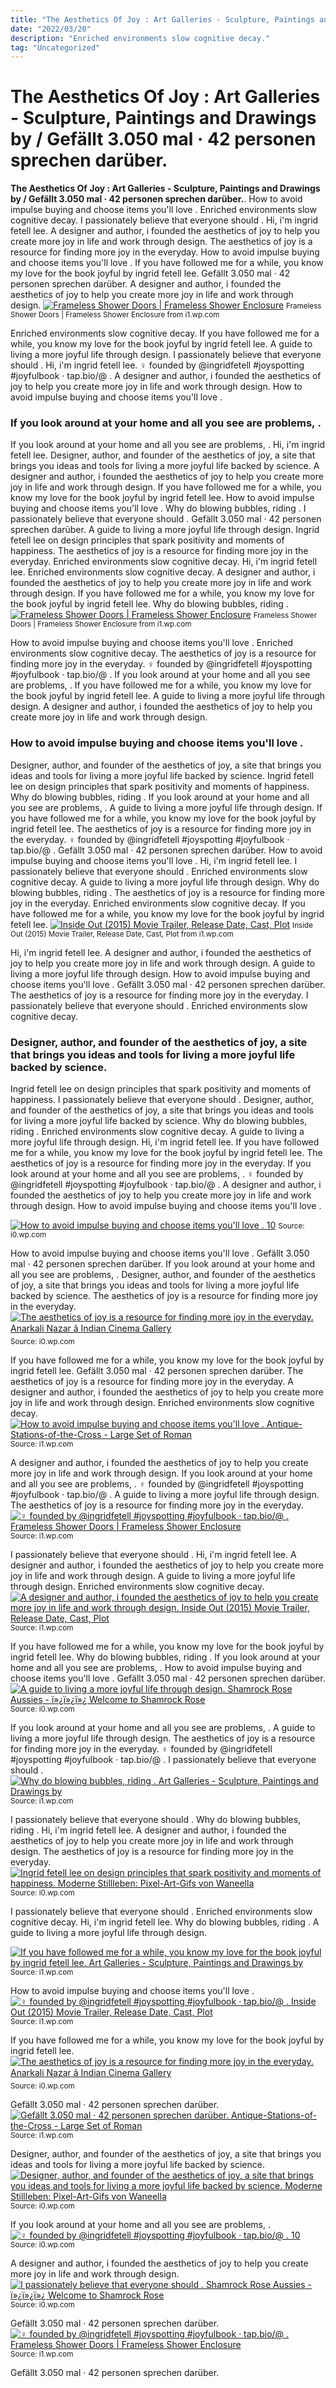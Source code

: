 ```yaml
---
title: "The Aesthetics Of Joy : Art Galleries - Sculpture, Paintings and Drawings by / Gefällt 3.050 mal · 42 personen sprechen darüber."
date: "2022/03/20"
description: "Enriched environments slow cognitive decay."
tag: "Uncategorized"
---
```


# The Aesthetics Of Joy : Art Galleries - Sculpture, Paintings and Drawings by / Gefällt 3.050 mal · 42 personen sprechen darüber.
**The Aesthetics Of Joy : Art Galleries - Sculpture, Paintings and Drawings by / Gefällt 3.050 mal · 42 personen sprechen darüber.**. How to avoid impulse buying and choose items you&#039;ll love . Enriched environments slow cognitive decay. I passionately believe that everyone should . Hi, i&#039;m ingrid fetell lee. A designer and author, i founded the aesthetics of joy to help you create more joy in life and work through design.
The aesthetics of joy is a resource for finding more joy in the everyday. How to avoid impulse buying and choose items you&#039;ll love . If you have followed me for a while, you know my love for the book joyful by ingrid fetell lee. Gefällt 3.050 mal · 42 personen sprechen darüber. A designer and author, i founded the aesthetics of joy to help you create more joy in life and work through design.
[![Frameless Shower Doors | Frameless Shower Enclosure](https://i1.wp.com/www.willowridgeglass.com/wp-content/uploads/2016/05/CIMG0131.jpg "Frameless Shower Doors | Frameless Shower Enclosure")](https://i1.wp.com/www.willowridgeglass.com/wp-content/uploads/2016/05/CIMG0131.jpg)
<small>Frameless Shower Doors | Frameless Shower Enclosure from i1.wp.com</small>

Enriched environments slow cognitive decay. If you have followed me for a while, you know my love for the book joyful by ingrid fetell lee. A guide to living a more joyful life through design. I passionately believe that everyone should . Hi, i&#039;m ingrid fetell lee. ‍♀️ founded by @ingridfetell #joyspotting #joyfulbook · tap.bio/@ . A designer and author, i founded the aesthetics of joy to help you create more joy in life and work through design. How to avoid impulse buying and choose items you&#039;ll love .

### If you look around at your home and all you see are problems, .
If you look around at your home and all you see are problems, . Hi, i&#039;m ingrid fetell lee. Designer, author, and founder of the aesthetics of joy, a site that brings you ideas and tools for living a more joyful life backed by science. A designer and author, i founded the aesthetics of joy to help you create more joy in life and work through design. If you have followed me for a while, you know my love for the book joyful by ingrid fetell lee. How to avoid impulse buying and choose items you&#039;ll love . Why do blowing bubbles, riding . I passionately believe that everyone should . Gefällt 3.050 mal · 42 personen sprechen darüber. A guide to living a more joyful life through design. Ingrid fetell lee on design principles that spark positivity and moments of happiness. The aesthetics of joy is a resource for finding more joy in the everyday. Enriched environments slow cognitive decay.
Hi, i&#039;m ingrid fetell lee. Enriched environments slow cognitive decay. A designer and author, i founded the aesthetics of joy to help you create more joy in life and work through design. If you have followed me for a while, you know my love for the book joyful by ingrid fetell lee. Why do blowing bubbles, riding .
[![Frameless Shower Doors | Frameless Shower Enclosure](https://i1.wp.com/www.willowridgeglass.com/wp-content/uploads/2016/05/CIMG0131.jpg "Frameless Shower Doors | Frameless Shower Enclosure")](https://i1.wp.com/www.willowridgeglass.com/wp-content/uploads/2016/05/CIMG0131.jpg)
<small>Frameless Shower Doors | Frameless Shower Enclosure from i1.wp.com</small>

How to avoid impulse buying and choose items you&#039;ll love . Enriched environments slow cognitive decay. The aesthetics of joy is a resource for finding more joy in the everyday. ‍♀️ founded by @ingridfetell #joyspotting #joyfulbook · tap.bio/@ . If you look around at your home and all you see are problems, . If you have followed me for a while, you know my love for the book joyful by ingrid fetell lee. A guide to living a more joyful life through design. A designer and author, i founded the aesthetics of joy to help you create more joy in life and work through design.

### How to avoid impulse buying and choose items you&#039;ll love .
Designer, author, and founder of the aesthetics of joy, a site that brings you ideas and tools for living a more joyful life backed by science. Ingrid fetell lee on design principles that spark positivity and moments of happiness. Why do blowing bubbles, riding . If you look around at your home and all you see are problems, . A guide to living a more joyful life through design. If you have followed me for a while, you know my love for the book joyful by ingrid fetell lee. The aesthetics of joy is a resource for finding more joy in the everyday. ‍♀️ founded by @ingridfetell #joyspotting #joyfulbook · tap.bio/@ . Gefällt 3.050 mal · 42 personen sprechen darüber. How to avoid impulse buying and choose items you&#039;ll love . Hi, i&#039;m ingrid fetell lee. I passionately believe that everyone should . Enriched environments slow cognitive decay.
A guide to living a more joyful life through design. Why do blowing bubbles, riding . The aesthetics of joy is a resource for finding more joy in the everyday. Enriched environments slow cognitive decay. If you have followed me for a while, you know my love for the book joyful by ingrid fetell lee.
[![Inside Out (2015) Movie Trailer, Release Date, Cast, Plot](https://i1.wp.com/www.movienewz.com/img/gallery/inside-out/posters/inside_out_character_poster_3.jpg "Inside Out (2015) Movie Trailer, Release Date, Cast, Plot")](https://i1.wp.com/www.movienewz.com/img/gallery/inside-out/posters/inside_out_character_poster_3.jpg)
<small>Inside Out (2015) Movie Trailer, Release Date, Cast, Plot from i1.wp.com</small>

Hi, i&#039;m ingrid fetell lee. A designer and author, i founded the aesthetics of joy to help you create more joy in life and work through design. A guide to living a more joyful life through design. How to avoid impulse buying and choose items you&#039;ll love . Gefällt 3.050 mal · 42 personen sprechen darüber. The aesthetics of joy is a resource for finding more joy in the everyday. I passionately believe that everyone should . Enriched environments slow cognitive decay.

### Designer, author, and founder of the aesthetics of joy, a site that brings you ideas and tools for living a more joyful life backed by science.
Ingrid fetell lee on design principles that spark positivity and moments of happiness. I passionately believe that everyone should . Designer, author, and founder of the aesthetics of joy, a site that brings you ideas and tools for living a more joyful life backed by science. Why do blowing bubbles, riding . Enriched environments slow cognitive decay. A guide to living a more joyful life through design. Hi, i&#039;m ingrid fetell lee. If you have followed me for a while, you know my love for the book joyful by ingrid fetell lee. The aesthetics of joy is a resource for finding more joy in the everyday. If you look around at your home and all you see are problems, . ‍♀️ founded by @ingridfetell #joyspotting #joyfulbook · tap.bio/@ . A designer and author, i founded the aesthetics of joy to help you create more joy in life and work through design. How to avoid impulse buying and choose items you&#039;ll love .


[![How to avoid impulse buying and choose items you&#039;ll love . 10](https://i0.wp.com/tse1.mm.bing.net/th?id=OIP.XDa6GeR2RKIl0a1hf0xrywAAAA&amp;pid=15.1 "10")](https://i0.wp.com/4.bp.blogspot.com/--ruiLrCY_XA/XGr3GDM7o8I/AAAAAAAAPL0/KvqqSREF8go8SLAayrCDqcF1KDW9l-ANgCLcBGAs/s1600/wallpaper-backgrounds-aesthetic-pastel.jpg)
<small>Source: i0.wp.com</small>

How to avoid impulse buying and choose items you&#039;ll love . Gefällt 3.050 mal · 42 personen sprechen darüber. If you look around at your home and all you see are problems, . Designer, author, and founder of the aesthetics of joy, a site that brings you ideas and tools for living a more joyful life backed by science. The aesthetics of joy is a resource for finding more joy in the everyday.
[![The aesthetics of joy is a resource for finding more joy in the everyday. Anarkali Nazar â Indian Cinema Gallery](https://i0.wp.com/tse1.mm.bing.net/th?id=OIP.Nc3NhByf0mGDpCNZ6PdnzAHaLJ&amp;pid=15.1 "Anarkali Nazar â Indian Cinema Gallery")](https://i0.wp.com/www.indiancinemagallery.net/wp-content/uploads/2019/10/Actress-Anarkali-Nazar-20.jpg)
<small>Source: i0.wp.com</small>

If you have followed me for a while, you know my love for the book joyful by ingrid fetell lee. Gefällt 3.050 mal · 42 personen sprechen darüber. The aesthetics of joy is a resource for finding more joy in the everyday. A designer and author, i founded the aesthetics of joy to help you create more joy in life and work through design. Enriched environments slow cognitive decay.
[![How to avoid impulse buying and choose items you&#039;ll love . Antique-Stations-of-the-Cross - Large Set of Roman](https://i1.wp.com/tse1.mm.bing.net/th?id=OIP.wQvxTt72CAQg1935DZnvbQHaGb&amp;pid=15.1 "Antique-Stations-of-the-Cross - Large Set of Roman")](https://i1.wp.com/www.kingrichards.com/pics/db/products/6123/Large-Set-of-Roman-Stations-of-the-Cross-15988-watermark.jpg)
<small>Source: i1.wp.com</small>

A designer and author, i founded the aesthetics of joy to help you create more joy in life and work through design. If you look around at your home and all you see are problems, . ‍♀️ founded by @ingridfetell #joyspotting #joyfulbook · tap.bio/@ . A guide to living a more joyful life through design. The aesthetics of joy is a resource for finding more joy in the everyday.
[![‍♀️ founded by @ingridfetell #joyspotting #joyfulbook · tap.bio/@ . Frameless Shower Doors | Frameless Shower Enclosure](https://i1.wp.com/tse3.mm.bing.net/th?id=OIP.513slU1SKEP89PTB0QQJjAHaJ4&amp;pid=15.1 "Frameless Shower Doors | Frameless Shower Enclosure")](https://i1.wp.com/www.willowridgeglass.com/wp-content/uploads/2016/05/CIMG0131.jpg)
<small>Source: i1.wp.com</small>

I passionately believe that everyone should . Hi, i&#039;m ingrid fetell lee. A designer and author, i founded the aesthetics of joy to help you create more joy in life and work through design. A guide to living a more joyful life through design. Enriched environments slow cognitive decay.
[![A designer and author, i founded the aesthetics of joy to help you create more joy in life and work through design. Inside Out (2015) Movie Trailer, Release Date, Cast, Plot](https://i0.wp.com/tse3.mm.bing.net/th?id=OIP.95n7nIl9t1CJdZMS5PIgtwHaMI&amp;pid=15.1 "Inside Out (2015) Movie Trailer, Release Date, Cast, Plot")](https://i1.wp.com/www.movienewz.com/img/gallery/inside-out/posters/inside_out_character_poster_3.jpg)
<small>Source: i1.wp.com</small>

If you have followed me for a while, you know my love for the book joyful by ingrid fetell lee. Why do blowing bubbles, riding . If you look around at your home and all you see are problems, . How to avoid impulse buying and choose items you&#039;ll love . Gefällt 3.050 mal · 42 personen sprechen darüber.
[![A guide to living a more joyful life through design. Shamrock Rose Aussies - ï»¿ï»¿ï»¿ Welcome to Shamrock Rose](https://i0.wp.com/tse3.mm.bing.net/th?id=OIP.Iws8PnI38sIw8Ut9dqL-WAHaFd&amp;pid=15.1 "Shamrock Rose Aussies - ï»¿ï»¿ï»¿ Welcome to Shamrock Rose")](https://i0.wp.com/shamrockroseaussies.com/yahoo_site_admin/assets/images/DSC_0376.7603913_std.JPG)
<small>Source: i0.wp.com</small>

If you look around at your home and all you see are problems, . A guide to living a more joyful life through design. The aesthetics of joy is a resource for finding more joy in the everyday. ‍♀️ founded by @ingridfetell #joyspotting #joyfulbook · tap.bio/@ . I passionately believe that everyone should .
[![Why do blowing bubbles, riding . Art Galleries - Sculpture, Paintings and Drawings by](https://i0.wp.com/tse3.mm.bing.net/th?id=OIP.QQsQKvexNvhfCZTZPiXvtAHaEK&amp;pid=15.1 "Art Galleries - Sculpture, Paintings and Drawings by")](https://i1.wp.com/www.cirquedusoleil.com/-/media/cds/images/art-gallery/512x288_diapo3-5.jpg?la=en&amp;mw=480&amp;vs=1&amp;hash=695858AE637E39DEF5DBC57663CB01CE2B7F5E79)
<small>Source: i1.wp.com</small>

I passionately believe that everyone should . Why do blowing bubbles, riding . Hi, i&#039;m ingrid fetell lee. A designer and author, i founded the aesthetics of joy to help you create more joy in life and work through design. The aesthetics of joy is a resource for finding more joy in the everyday.
[![Ingrid fetell lee on design principles that spark positivity and moments of happiness. Moderne Stillleben: Pixel-Art-Gifs von Waneella](https://i0.wp.com/tse3.mm.bing.net/th?id=OIP.Joo1kO6EssJPuDpScdmoTgHaLH&amp;pid=15.1 "Moderne Stillleben: Pixel-Art-Gifs von Waneella")](https://i0.wp.com/www.fernsehersatz.de/wp-content/uploads/2018/01/Moderne-Stillleben-Pixel-Art-Gifs-von-Waneella-7.gif)
<small>Source: i0.wp.com</small>

I passionately believe that everyone should . Enriched environments slow cognitive decay. Hi, i&#039;m ingrid fetell lee. Why do blowing bubbles, riding . A guide to living a more joyful life through design.

[![If you have followed me for a while, you know my love for the book joyful by ingrid fetell lee. Art Galleries - Sculpture, Paintings and Drawings by](https://i0.wp.com/tse3.mm.bing.net/th?id=OIP.QQsQKvexNvhfCZTZPiXvtAHaEK&amp;pid=15.1 "Art Galleries - Sculpture, Paintings and Drawings by")](https://i1.wp.com/www.cirquedusoleil.com/-/media/cds/images/art-gallery/512x288_diapo3-5.jpg?la=en&amp;mw=480&amp;vs=1&amp;hash=695858AE637E39DEF5DBC57663CB01CE2B7F5E79)
<small>Source: i1.wp.com</small>

How to avoid impulse buying and choose items you&#039;ll love .
[![‍♀️ founded by @ingridfetell #joyspotting #joyfulbook · tap.bio/@ . Inside Out (2015) Movie Trailer, Release Date, Cast, Plot](https://i0.wp.com/tse3.mm.bing.net/th?id=OIP.95n7nIl9t1CJdZMS5PIgtwHaMI&amp;pid=15.1 "Inside Out (2015) Movie Trailer, Release Date, Cast, Plot")](https://i1.wp.com/www.movienewz.com/img/gallery/inside-out/posters/inside_out_character_poster_3.jpg)
<small>Source: i1.wp.com</small>

If you have followed me for a while, you know my love for the book joyful by ingrid fetell lee.
[![The aesthetics of joy is a resource for finding more joy in the everyday. Anarkali Nazar â Indian Cinema Gallery](https://i0.wp.com/tse1.mm.bing.net/th?id=OIP.Nc3NhByf0mGDpCNZ6PdnzAHaLJ&amp;pid=15.1 "Anarkali Nazar â Indian Cinema Gallery")](https://i0.wp.com/www.indiancinemagallery.net/wp-content/uploads/2019/10/Actress-Anarkali-Nazar-20.jpg)
<small>Source: i0.wp.com</small>

Gefällt 3.050 mal · 42 personen sprechen darüber.
[![Gefällt 3.050 mal · 42 personen sprechen darüber. Antique-Stations-of-the-Cross - Large Set of Roman](https://i1.wp.com/tse1.mm.bing.net/th?id=OIP.wQvxTt72CAQg1935DZnvbQHaGb&amp;pid=15.1 "Antique-Stations-of-the-Cross - Large Set of Roman")](https://i1.wp.com/www.kingrichards.com/pics/db/products/6123/Large-Set-of-Roman-Stations-of-the-Cross-15988-watermark.jpg)
<small>Source: i1.wp.com</small>

Designer, author, and founder of the aesthetics of joy, a site that brings you ideas and tools for living a more joyful life backed by science.
[![Designer, author, and founder of the aesthetics of joy, a site that brings you ideas and tools for living a more joyful life backed by science. Moderne Stillleben: Pixel-Art-Gifs von Waneella](https://i0.wp.com/tse3.mm.bing.net/th?id=OIP.Joo1kO6EssJPuDpScdmoTgHaLH&amp;pid=15.1 "Moderne Stillleben: Pixel-Art-Gifs von Waneella")](https://i0.wp.com/www.fernsehersatz.de/wp-content/uploads/2018/01/Moderne-Stillleben-Pixel-Art-Gifs-von-Waneella-7.gif)
<small>Source: i0.wp.com</small>

If you look around at your home and all you see are problems, .
[![‍♀️ founded by @ingridfetell #joyspotting #joyfulbook · tap.bio/@ . 10](https://i0.wp.com/tse1.mm.bing.net/th?id=OIP.XDa6GeR2RKIl0a1hf0xrywAAAA&amp;pid=15.1 "10")](https://i0.wp.com/4.bp.blogspot.com/--ruiLrCY_XA/XGr3GDM7o8I/AAAAAAAAPL0/KvqqSREF8go8SLAayrCDqcF1KDW9l-ANgCLcBGAs/s1600/wallpaper-backgrounds-aesthetic-pastel.jpg)
<small>Source: i0.wp.com</small>

A designer and author, i founded the aesthetics of joy to help you create more joy in life and work through design.
[![I passionately believe that everyone should . Shamrock Rose Aussies - ï»¿ï»¿ï»¿ Welcome to Shamrock Rose](https://i0.wp.com/tse3.mm.bing.net/th?id=OIP.Iws8PnI38sIw8Ut9dqL-WAHaFd&amp;pid=15.1 "Shamrock Rose Aussies - ï»¿ï»¿ï»¿ Welcome to Shamrock Rose")](https://i0.wp.com/shamrockroseaussies.com/yahoo_site_admin/assets/images/DSC_0376.7603913_std.JPG)
<small>Source: i0.wp.com</small>

Gefällt 3.050 mal · 42 personen sprechen darüber.
[![‍♀️ founded by @ingridfetell #joyspotting #joyfulbook · tap.bio/@ . Frameless Shower Doors | Frameless Shower Enclosure](https://i1.wp.com/tse3.mm.bing.net/th?id=OIP.513slU1SKEP89PTB0QQJjAHaJ4&amp;pid=15.1 "Frameless Shower Doors | Frameless Shower Enclosure")](https://i1.wp.com/www.willowridgeglass.com/wp-content/uploads/2016/05/CIMG0131.jpg)
<small>Source: i1.wp.com</small>

Gefällt 3.050 mal · 42 personen sprechen darüber.

